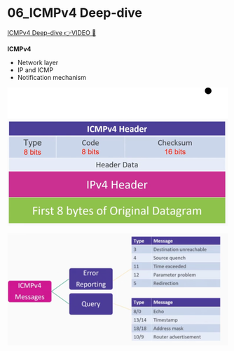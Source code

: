 # 06_ICMPv4 Deep-dive

[ICMPv4 Deep-dive 👉VIDEO &#128279;](https://codered.eccouncil.org/courseVideo/practical-wireshark?lessonId=ae590732-8b87-49d2-bcff-d37d89239fe0&finalAssessment=false)

**ICMPv4**

- Network layer
- IP and ICMP
- Notification mechanism

![](img/ICMPv4Header.png)

![](img/message.png)
